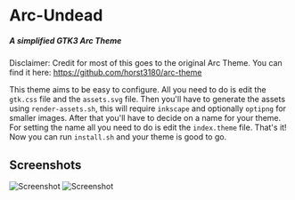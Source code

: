 # Arc-Undead
##### A simplified GTK3 Arc Theme

Disclaimer: Credit for most of this goes to the original Arc Theme.
You can find it here: https://github.com/horst3180/arc-theme

This theme aims to be easy to configure. All you need to do is edit the `gtk.css` file and the `assets.svg` file.
Then you'll have to generate the assets using `render-assets.sh`, this will require `inkscape` and optionally `optipng` for smaller images.
After that you'll have to decide on a name for your theme. For setting the name all you need to do is edit the `index.theme` file.
That's it! Now you can run `install.sh` and your theme is good to go.

## Screenshots

![Screenshot](http://i.imgur.com/Q31AUIL.png)
![Screenshot](http://i.imgur.com/qND1ebX.png)
